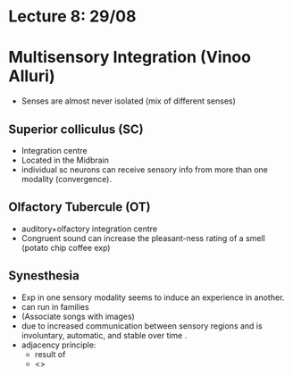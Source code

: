 # Lecture 8: 29/08

# Multisensory Integration (Vinoo Alluri)

- Senses are almost never isolated (mix of different senses)

## Superior colliculus (SC)

- Integration centre
- Located in the Midbrain
- individual sc neurons can receive sensory info from more than one modality (convergence).

## Olfactory Tubercule (OT)

- auditory+olfactory integration centre
- Congruent sound can increase the pleasant-ness rating of a smell (potato chip coffee exp)



## Synesthesia

- Exp in one sensory modality seems to induce an experience in another.
- can run in families
- (Associate songs with images)
- due to increased communication between sensory regions and is involuntary, automatic, and stable over time .
- adjacency principle:
  - result of
  - <>

